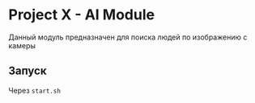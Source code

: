 
# Project X - AI Module
Данный модуль предназначен для поиска людей по изображению с камеры
## Запуск
Через ```start.sh```
